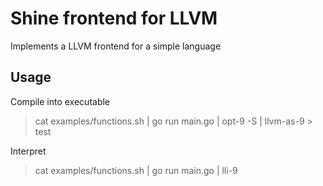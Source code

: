 # Shine frontend for LLVM

Implements a LLVM frontend for a simple language

## Usage

Compile into executable
> cat examples/functions.sh | go run main.go | opt-9 -S | llvm-as-9 > test

Interpret
> cat examples/functions.sh | go run main.go | lli-9
